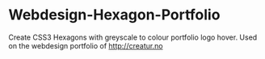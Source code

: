 Webdesign-Hexagon-Portfolio
===========================

Create CSS3 Hexagons with greyscale to colour portfolio logo hover. Used on the webdesign portfolio of http://creatur.no
